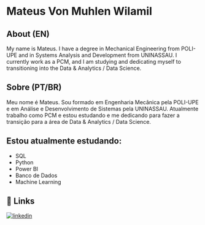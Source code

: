 # Mateus Von Muhlen Wilamil

## About (EN)

My name is Mateus. I have a degree in Mechanical Engineering from POLI-UPE and in Systems Analysis and Development from UNINASSAU. I currently work as a PCM, and I am studying and dedicating myself to transitioning into the Data & Analytics / Data Science.

## Sobre (PT/BR)

Meu nome é Mateus. Sou formado em Engenharia Mecânica pela POLI-UPE e em Análise e Desenvolvimento de Sistemas pela UNINASSAU. Atualmente trabalho como PCM e estou estudando e me dedicando para fazer a transição para a área de Data & Analytics / Data Science.

## Estou atualmente estudando:

- SQL
- Python
- Power BI
- Banco de Dados
- Machine Learning

## 🔗 Links
[![linkedin](https://img.shields.io/badge/linkedin-0A66C2?style=for-the-badge&logo=linkedin&logoColor=white)](https://www.linkedin.com/in/mateus-wilamil-39980613b/)
